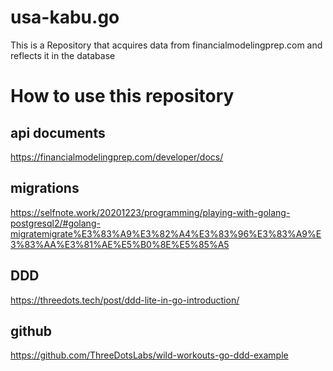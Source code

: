 # usa-kabu.go

This is a Repository that acquires data from financialmodelingprep.com and reflects it in the database

# How to use this repository

##  api documents
https://financialmodelingprep.com/developer/docs/

##  migrations
https://selfnote.work/20201223/programming/playing-with-golang-postgresql2/#golang-migratemigrate%E3%83%A9%E3%82%A4%E3%83%96%E3%83%A9%E3%83%AA%E3%81%AE%E5%B0%8E%E5%85%A5

##  DDD
https://threedots.tech/post/ddd-lite-in-go-introduction/

##  github
https://github.com/ThreeDotsLabs/wild-workouts-go-ddd-example
